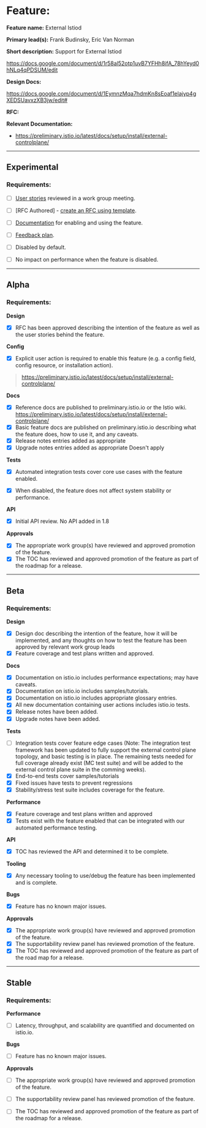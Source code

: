 [//]: # (The syntax preceeding this line is a comment marker used to help guide the author in populating this document)
[//]: # (to github. Unlike HTML comments commonly used throughout istio.io documentation, this comment will not be rendered)
[//]: # (by github. Comments must be separated by carriage return preceding and concluding the text and be a single line.)

[//]: # (This is a living document representing the maturity of a feature. Completion of this template enables Istio work groups)
[//]: # (to collect information on potential new functionality. This template should be completed before users are exposed to)
[//]: # (any new experimental feature. Please complete this template during development.)

[//]: # (The feature implementation section must be completed before submission of the document.)

# Feature:

[//]: # (All information in this section is mandatory.)

**Feature name:** External Istiod

[//]: # (The name of the feature, e.g. Multiple control planes)

**Primary lead(s):** Frank Budinsky, Eric Van Norman

[//]: # (The primary lead or leads responsible for the feature. These individuals serve as a point of contact for the feature.)

**Short description:** Support for External Istiod

[//]: # (A short description of the feature. One or two sentences maximum.)
https://docs.google.com/document/d/1r58al52otp1uvB7YFHh8ifA_78hYeyd0hNLq4qPDSUM/edit

**Design Docs:**

[//]: # (Links to any design docs. Not required until beta.)
https://docs.google.com/document/d/1EymnzMqa7hdmKn8sEoaf1elajyp4gXEDSUavxzXB3jw/edit#

**RFC:**

[//]: # (Links to any RFCs. Not required until alpha.)

**Relevant Documentation:**

* https://preliminary.istio.io/latest/docs/setup/install/external-controlplane/

---

## Experimental

### Requirements:

[//]: # (All information in this section is mandatory for promotion. Please modify the links in this)
[//]: # (section.)

- [ ] [User stories](insert_your_link_here) reviewed in a work group meeting.

[//]: # (User stories are a way to communicate user value. User stories follow the style)
[//]: # (as a [type of user], I want [an action] so that [a benefit/a value]. Istio currently has no user)
[//]: # (story template. Maybe you can make one?)

[//]: # (User stories must be presented in a work group meeting. They need no approval and are later integrated)
[//]: # (into the RFCs, which do need approval for alpha. You may find value to negotiate within the work group where the)
[//]: # (user stories are presented to help clarify the user stories.)

- [ ] [RFC Authored] - [create an RFC using template](https://docs.google.com/document/d/1ewJoCcw5-04crH-M0xw4zFxz1cfwVCPnNyW4K3m4Yyc/template/preview).

[//]: # (An RFC is mandatory to graduate to experimental. The RFC does not have to be reviewed in a work group)
[//]: # (meeting to graduate to experimental.)

- [ ] [Documentation](insert_your_link_here) for enabling and using the feature.

[//]: # (The documentation instructions may exist on the developer wiki or the team drive. They may include instructions)
[//]: # (for building running a `istioctl experimental command`, or using the preview profile,)
[//]: # (or any other relevant information.)

- [ ] [Feedback plan](insert_your_link_here).

[//]: # (This may include user feedback meetings, discuss.istio.io conversations, GitHub issues, or mailing lists.)

- [ ] Disabled by default.

- [ ] No impact on performance when the feature is disabled.

---

## Alpha

### Requirements: 

**Design**

- [x] RFC has been approved describing the intention of the feature as well as the user stories behind the feature. 

**Config**

- [x] Explicit user action is required to enable this feature (e.g. a config field, config resource, or installation action). 

> https://preliminary.istio.io/latest/docs/setup/install/external-controlplane/

**Docs**

- [x] Reference docs are published to preliminary.istio.io or the Istio wiki. https://preliminary.istio.io/latest/docs/setup/install/external-controlplane/
- [x] Basic feature docs are published on preliminary.istio.io describing what the feature does, how to use it, and any caveats. 
- [x] Release notes entries added as appropriate
- [x] Upgrade notes entries added as appropriate
Doesn't apply

**Tests**

- [x] Automated integration tests cover core use cases with the feature enabled. 

- [x] When disabled, the feature does not affect system stability or performance. 

**API**

- [x] Initial API review. 
No API added in 1.8

**Approvals**

- [x] The appropriate work group(s) have reviewed and approved promotion of the feature.
- [x] The TOC has reviewed and approved promotion of the feature as part of the
	roadmap for a release.

---

## Beta

### Requirements: 

**Design**

- [x] Design doc describing the intention of the feature, how it will be
	implemented, and any thoughts on how to test the feature has been approved by
	relevant work group leads
- [x] Feature coverage and test plans written and approved.

**Docs** 

- [x] Documentation on istio.io includes performance expectations; may have caveats. 
- [x] Documentation on istio.io includes samples/tutorials. 
- [x] Documentation on istio.io includes appropriate glossary entries. 
- [x] All new documentation containing user actions includes istio.io tests.
- [x] Release notes have been added. 
- [x] Upgrade notes have been added. 

**Tests**

- [ ] Integration tests cover feature edge cases (Note: The integration test framework has been updated to fully support the external control plane topology, and basic testing is in place. The remaining tests needed for full coverage already exist (MC test suite) and will be added to the external control plane suite in the comming weeks).
- [x] End-to-end tests cover samples/tutorials
- [x] Fixed issues have tests to prevent regressions
- [x] Stability/stress test suite includes coverage for the feature.

**Performance**

- [x] Feature coverage and test plans written and approved
- [x] Tests exist with the feature enabled that can be integrated with our automated performance testing.

**API**

- [x] TOC has reviewed the API and determined it to be complete. 

**Tooling**

- [x] Any necessary tooling to use/debug the feature has been implemented and is complete. 

**Bugs**

- [x] Feature has no known major issues.

**Approvals**

- [x] The appropriate work group(s) have reviewed and approved promotion of the feature.
- [x] The supportability review panel has reviewed promotion of the feature.
- [x] The TOC has reviewed and approved promotion of the feature as part of the
	road map for a release.

---

## Stable

### Requirements: 

**Performance**

- [ ] Latency, throughput, and scalability are quantified and documented on
	istio.io. 

**Bugs**

- [ ] Feature has no known major issues. 

**Approvals**

- [ ] The appropriate work group(s) have reviewed and approved promotion of the feature.
- [ ] The supportability review panel has reviewed promotion of the feature.  
- [ ] The TOC has reviewed and approved promotion of the feature as part of the
	roadmap for a release.


